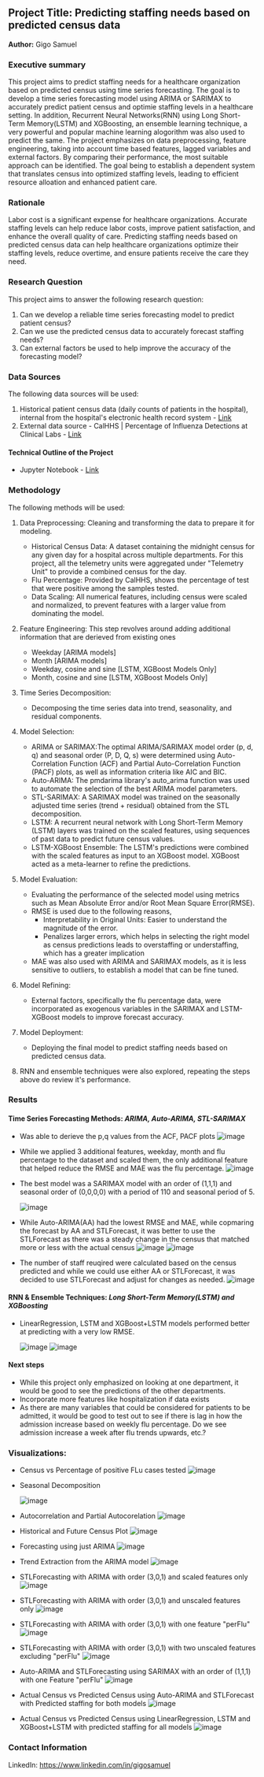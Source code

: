 ## Project Title: Predicting staffing needs based on predicted census data
**Author:** Gigo Samuel

### Executive summary
This project aims to predict staffing needs for a healthcare organization based on predicted census using time series forecasting. The goal is to develop a time series forecasting model using ARIMA or SARIMAX to accurately predict patient census and optimie staffing levels in a healthcare setting. In addition, Recurrent Neural Networks(RNN) using Long Short-Term Memory(LSTM) and XGBoosting, an ensemble learning technique, a very powerful and popular machine learning alogorithm was also used to predict the same. The project emphasizes on data preprocessing, feature engineering, taking into account time based features, lagged variables and external factors. By comparing their performance, the most suitable approach can be identified. The goal being to establish a dependent system that translates census into optimized staffing levels, leading to efficient resource alloation and enhanced patient care.

### Rationale
Labor cost is a significant expense for healthcare organizations. Accurate staffing levels can help reduce labor costs, improve patient satisfaction, and enhance the overall quality of care. Predicting staffing needs based on predicted census data can help healthcare organizations optimize their staffing levels, reduce overtime, and ensure patients receive the care they need.

### Research Question
This project aims to answer the following research question:
1. Can we develop a reliable time series forecasting model to predict patient census?
2. Can we use the predicted census data to accurately forecast staffing needs?
3. Can external factors be used to help improve the accuracy of the forecasting model?


### Data Sources
The following data sources will be used:
1. Historical patient census data (daily counts of patients in the hospital), internal from the hospital's electronic health record system - [Link](https://github.com/githubgscoder/UCBerkeley_MLAI_Capstone/blob/1eb7a5e079662d5f0cdf0a1334c444457b9d3c4d/data/census.xlsx)
2. External data source - CalHHS | Percentage of Influenza Detections at Clinical Labs - [Link](https://data.chhs.ca.gov/dataset/respiratory-virus-weekly-report/resource/877467c6-ace4-4ccd-9d83-079c8c968d5a)

#### Technical Outline of the Project
- Jupyter Notebook - [Link](https://github.com/githubgscoder/UCBerkeley_MLAI_Capstone/blob/5dcab1897fac145b3d39992832bae7181a76b744/Capstone_GS.ipynb)

### Methodology
The following methods will be used:
1. Data Preprocessing: Cleaning and transforming the data to prepare it for modeling.
   
   - Historical Census Data: A dataset containing the midnight census for any given day for a hospital across multiple departments. For this project, all the telemetry units were aggregated under "Telemetry Unit" to provide a combined census for the day.
   - Flu Percentage: Provided by CalHHS, shows the percentage of test that were positive among the samples tested.
   - Data Scaling: All numerical features, including census were scaled and normalized, to prevent features with a larger value from dominating the model.
     
2. Feature Engineering: This step revolves around adding additional information that are derieved from existing ones
      -    Weekday [ARIMA models]
      -    Month [ARIMA models]
      -    Weekday, cosine and sine [LSTM, XGBoost Models Only]
      -    Month, cosine and sine [LSTM, XGBoost Models Only]
        
3. Time Series Decomposition:
      - Decomposing the time series data into trend, seasonality, and residual components.
        
4. Model Selection:
      - ARIMA or SARIMAX:The optimal ARIMA/SARIMAX model order (p, d, q) and seasonal order (P, D, Q, s) were determined using Auto-Correlation Function (ACF) and Partial Auto-Correlation Function (PACF) plots, as well as information criteria like AIC and BIC.
      - Auto-ARIMA: The pmdarima library's auto_arima function was used to automate the selection of the best ARIMA model parameters.
      - STL-SARIMAX: A SARIMAX model was trained on the seasonally adjusted time series (trend + residual) obtained from the STL decomposition.
      - LSTM: A recurrent neural network with Long Short-Term Memory (LSTM) layers was trained on the scaled features, using sequences of past data to predict future census values.
      - LSTM-XGBoost Ensemble: The LSTM's predictions were combined with the scaled features as input to an XGBoost model. XGBoost acted as a meta-learner to refine the predictions.
   
5. Model Evaluation:
      - Evaluating the performance of the selected model using metrics such as Mean Absolute Error and/or Root Mean Square Error(RMSE).
      - RMSE is used due to the following reasons,
         - Interpretability in Original Units: Easier to understand the magnitude of the error.
         - Penalizes larger errors, which helps in selecting the right model as census predictions leads to overstaffing or understaffing, which has a greater implication
      - MAE was also used with ARIMA and SARIMAX models, as it is less sensitive to outliers, to establish a model that can be fine tuned.
        
6. Model Refining:
      - External factors, specifically the flu percentage data, were incorporated as exogenous variables in the SARIMAX and LSTM-XGBoost models to improve forecast accuracy.
        
7. Model Deployment:
      - Deploying the final model to predict staffing needs based on predicted census data.
        
8. RNN and ensemble techniques were also explored, repeating the steps above do review it's performance.


### Results
#### **Time Series Forecasting Methods:** _ARIMA, Auto-ARIMA, STL-SARIMAX_

- Was able to derieve the p,q values from the ACF, PACF plots
      ![image](https://github.com/user-attachments/assets/41c6d8e0-99ab-424a-8b0b-5cb1981e6534)

- While we applied 3 additional features, weekday, month and flu percentage to the dataset and scaled them, the only additional feature that helped reduce the RMSE and MAE was the flu percentage.
      ![image](https://github.com/user-attachments/assets/4cd2701b-cc02-4253-aaa5-35545985f863)

- The best model was a SARIMAX model with an order of (1,1,1) and seasonal order of (0,0,0,0) with a period of 110 and seasonal period of 5.

  ![image](https://github.com/user-attachments/assets/39ba138a-628b-47d0-859b-600b2dcc7c70)


- While Auto-ARIMA(AA) had the lowest RMSE and MAE, while copmaring the forecast by AA and STLForecast, it was better to use the STLForecast as there was a steady change in the census that matched more or less with the actual census
      ![image](https://github.com/user-attachments/assets/d598b592-2949-4055-8aa5-6d5880d601f7)
      ![image](https://github.com/user-attachments/assets/62ccb21e-f7f5-4c6c-8f2b-4b73125876c2)

- The number of staff reuqired were calculated based on the census predicted and while we could use either AA or STLForecast, it was decided to use STLForecast and adjust for changes as needed.
      ![image](https://github.com/user-attachments/assets/38649ccd-6daf-4cfb-9190-4019b03d6c4f)

    
#### **RNN & Ensemble Techniques:** _Long Short-Term Memory(LSTM) and XGBoosting_
- LinearRegression, LSTM and XGBoost+LSTM models performed better at predicting with a very low RMSE.
  
     ![image](https://github.com/user-attachments/assets/ccdb985f-36eb-45b0-a313-7020ab90effd)
     ![image](https://github.com/user-attachments/assets/fd1ab9a2-a2fa-4101-a0ce-42c35af7b4e0)






#### Next steps
- While this project only emphasized on looking at one department, it would be good to see the predictions of the other departments.
- Incorporate more features like hospitalization if data exists
- As there are many variables that could be considered for patients to be admitted, it would be good to test out to see if there is lag in how the admission increase based on weekly flu percentage. Do we see admission increase a week after flu trends upwards, etc.?



### Visualizations:

- Census vs Percentage of positive FLu cases tested
  ![image](https://github.com/user-attachments/assets/be1677c0-c3ba-4977-971f-3e6778d19dae)

- Seasonal Decomposition

  ![image](https://github.com/user-attachments/assets/e245f8f0-5c8d-4525-9117-9f546c1387aa)

- Autocorrelation and Partial Autocorelation
  ![image](https://github.com/user-attachments/assets/635f01d9-88cd-4eae-810a-fe3e28d1d8b8)

- Historical and Future Census Plot
  ![image](https://github.com/user-attachments/assets/15e9da01-6c98-407c-916e-76b816a252c2)

- Forecasting using just ARIMA
      ![image](https://github.com/user-attachments/assets/d4b2984c-0f82-4f0a-abaa-afcd3a6f7769)

- Trend Extraction from the ARIMA model
  ![image](https://github.com/user-attachments/assets/c87b5e76-5708-4187-8bfd-c47cc2126a2f)

- STLForecasting with ARIMA with order (3,0,1) and scaled features only
  ![image](https://github.com/user-attachments/assets/44ea47fc-c66c-43be-9ac6-a10818bf2bb3)

- STLForecasting with ARIMA with order (3,0,1) and unscaled features only
  ![image](https://github.com/user-attachments/assets/85074526-d821-4c8c-9936-6ca550ab4ef0)

- STLForecasting with ARIMA with order (3,0,1) with one feature "perFlu"
  ![image](https://github.com/user-attachments/assets/fc6edbca-dd7e-490b-b1f7-e7014d870f0a)

- STLForecasting with ARIMA with order (3,0,1) with two unscaled features excluding "perFlu"
  ![image](https://github.com/user-attachments/assets/b62ea9ed-90e2-44ef-8d9c-471370b2f1c9)

- Auto-ARIMA and STLForecasting using SARIMAX with an order of (1,1,1) with one Feature "perFlu"
  ![image](https://github.com/user-attachments/assets/44e54d6f-dbca-4ced-bc4f-bd372777ea03)

- Actual Census vs Predicted Census using Auto-ARIMA and STLForecast with Predicted staffing for both models
  ![image](https://github.com/user-attachments/assets/fda7650d-e03a-46ba-8a01-c3727798d713)

- Actual Census vs Predicted Census using LinearRegression, LSTM and XGBoost+LSTM with predicted staffing for all models
  ![image](https://github.com/user-attachments/assets/a17b199c-5313-44dd-ad2a-2cfae46cdcf9)



### Contact Information
   LinkedIn: https://www.linkedin.com/in/gigosamuel






